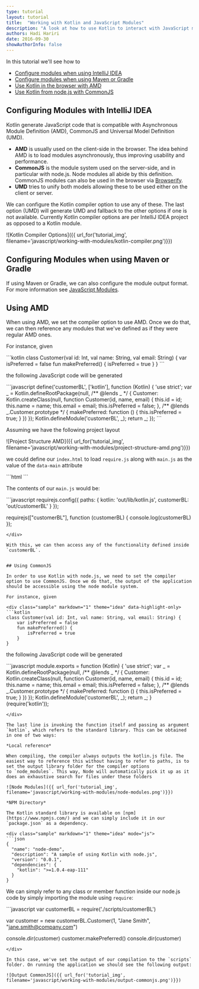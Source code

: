 ```yaml
---
type: tutorial
layout: tutorial
title:  "Working with Kotlin and JavaScript Modules"
description: "A look at how to use Kotlin to interact with JavaScript modules."
authors: Hadi Hariri 
date: 2016-09-30
showAuthorInfo: false
---
```



In this tutorial we'll see how to

* [Configure modules when using IntelliJ IDEA](#configuring-modules-with-intellij-idea)
* [Configure modules when using Maven or Gradle](#configuring-modules-when-using-maven-or-gradle)
* [Use Kotlin in the browser with AMD](#using-amd)
* [Use Kotlin from node.js with CommonJS](#using-commonjs)



## Configuring Modules with IntelliJ IDEA

Kotlin generate JavaScript code that is compatible with Asynchronous Module Definition (AMD), CommonJS and Universal Model Definition (UMD). 

* **AMD** is usually used on the client-side in the browser. The idea behind AMD is to load modules asynchronously, thus improving usability and performance.
* **CommonJS** is the module system used on the server-side, and in particular with node.js. Node modules all abide by this definition. CommonJS modules can also be used in the browser via [Browserify](http://browserify.org/).
* **UMD** tries to unify both models allowing these to be used either on the client or server.

We can configure the Kotlin compiler option to use any of these. The last option (UMD) will generate UMD and fallback to the other options if one is not available.
Currently Kotlin compiler options are per IntelliJ IDEA project as opposed to a Kotlin module.
 
![Kotlin Compiler Options]({{ url_for('tutorial_img', filename='javascript/working-with-modules/kotlin-compiler.png')}})

## Configuring Modules when using Maven or Gradle

If using Maven or Gradle, we can also configure the module output format. For more information see [JavaScript Modules](http://kotlinlang.org/docs/reference/js-modules.html).

## Using AMD

When using AMD, we set the compiler option to use AMD. Once we do that, we can then reference any modules that we've defined as if they were regular AMD ones.

For instance, given

<div class="sample" markdown="1" theme="idea" data-highlight-only>
```kotlin
class Customer(val id: Int, val name: String, val email: String) {
    var isPreferred = false
    fun makePreferred() {
        isPreferred = true
    }
}
```
</div>
 
the following JavaScript code will be generated

<div class="sample" markdown="1" theme="idea" mode="js">
```javascript
define('customerBL', ['kotlin'], function (Kotlin) {
  'use strict';
  var _ = Kotlin.defineRootPackage(null, /** @lends _ */ {
    Customer: Kotlin.createClass(null, function Customer(id, name, email) {
      this.id = id;
      this.name = name;
      this.email = email;
      this.isPreferred = false;
    }, /** @lends _.Customer.prototype */ {
      makePreferred: function () {
        this.isPreferred = true;
      }
    })
  });
  Kotlin.defineModule('customerBL', _);
  return _;
});
```
</div>

Assuming we have the following project layout

![Project Structure AMD]({{ url_for('tutorial_img', filename='javascript/working-with-modules/project-structure-amd.png')}})


we could define our `index.html` to load `require.js` along with `main.js` as the value of the `data-main` attribute

<div class="sample" markdown="1" theme="idea" mode="xml">
```html
<head>
    <meta charset="UTF-8">
    <title>Sample AMD</title>
    <script data-main="scripts/main"  src="scripts/require.js"></script>
</head>
```
</div>

The contents of our `main.js` would be:

<div class="sample" markdown="1" theme="idea" mode="js">
```javascript
requirejs.config({
    paths: {
        kotlin: 'out/lib/kotlin.js',
        customerBL: 'out/customerBL'
    }
});

requirejs(["customerBL"], function (customerBL) {
    console.log(customerBL)
});
```
</div>

With this, we can then access any of the functionality defined inside `customerBL`.


## Using CommonJS

In order to use Kotlin with node.js, we need to set the compiler option to use CommonJS. Once we do that, the output of the application
should be accessible using the node module system. 

For instance, given 

<div class="sample" markdown="1" theme="idea" data-highlight-only>
```kotlin
class Customer(val id: Int, val name: String, val email: String) {
    var isPreferred = false
    fun makePreferred() {
        isPreferred = true
    }
}
```
</div>

the following JavaScript code will be generated

<div class="sample" markdown="1" theme="idea" mode="js">
```javascript
module.exports = function (Kotlin) {
  'use strict';
  var _ = Kotlin.defineRootPackage(null, /** @lends _ */ {
    Customer: Kotlin.createClass(null, function Customer(id, name, email) {
      this.id = id;
      this.name = name;
      this.email = email;
      this.isPreferred = false;
    }, /** @lends _.Customer.prototype */ {
      makePreferred: function () {
        this.isPreferred = true;
      }
    })
  });
  Kotlin.defineModule('customerBL', _);
  return _;
}(require('kotlin'));

```
</div>

The last line is invoking the function itself and passing as argument `kotlin`, which refers to the standard library. This can be obtained in one of two ways:

*Local reference* 

When compiling, the compiler always outputs the kotlin.js file. The easiest way to reference this without having to refer to paths, is to set the output library folder for the compiler options 
to `node_modules`. This way, Node will automatically pick it up as it does an exhaustive search for files under these folders

![Node Modules]({{ url_for('tutorial_img', filename='javascript/working-with-modules/node-modules.png')}})

*NPM Directory*
 
The Kotlin standard library is available on [npm](https://www.npmjs.com/) and we can simply include it in our `package.json` as a dependency. 

<div class="sample" markdown="1" theme="idea" mode="js">
```json
{
  "name": "node-demo",
  "description": "A sample of using Kotlin with node.js",
  "version": "0.0.1",
  "dependencies": {
    "kotlin": ">=1.0.4-eap-111"
  }
}
```
</div>


We can simply refer to any class or member function inside our node.js code by simply importing the module using `require`:

<div class="sample" markdown="1" theme="idea" mode="js">
```javascript
var customerBL = require('./scripts/customerBL')

var customer = new customerBL.Customer(1, "Jane Smith", "jane.smith@company.com")

console.dir(customer)
customer.makePreferred()
console.dir(customer)
```
</div>

In this case, we've set the output of our compilation to the `scripts` folder. On running the application we should see the following output:

![Output CommonJS]({{ url_for('tutorial_img', filename='javascript/working-with-modules/output-commonjs.png')}})
